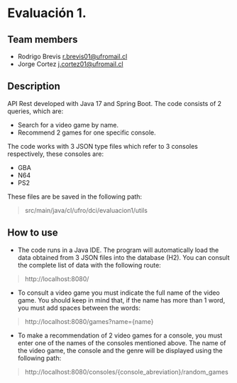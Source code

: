 # Evaluación 1.

## Team members
- Rodrigo Brevis <r.brevis01@ufromail.cl> <br>
- Jorge Cortez <j.cortez01@ufromail.cl>

## Description
API Rest developed with Java 17 and Spring Boot. The code consists of 2 queries, which are:

- Search for a video game by name.
- Recommend 2 games for one specific console.

The code works with 3 JSON type files which refer to 3 consoles respectively, these consoles are:

- GBA
- N64
- PS2

These files are be saved in the following path:

> src/main/java/cl/ufro/dci/evaluacion1/utils

## How to use

- The code runs in a Java IDE. The program will automatically load the data obtained from 3 JSON files into the database (H2).
You can consult the complete list of data with the following route:
> http://localhost:8080/

- To consult a video game you must indicate the full name of the video game. You should keep in mind that, if the name has more than 1 word, you must add spaces between the words:
> http://localhost:8080/games?name={name}

- To make a recommendation of 2 video games for a console, you must enter one of the names of the consoles mentioned above. The name of the video game, the console and the genre will be displayed using the following path:
> http://localhost:8080/consoles/{console_abreviation}/random_games